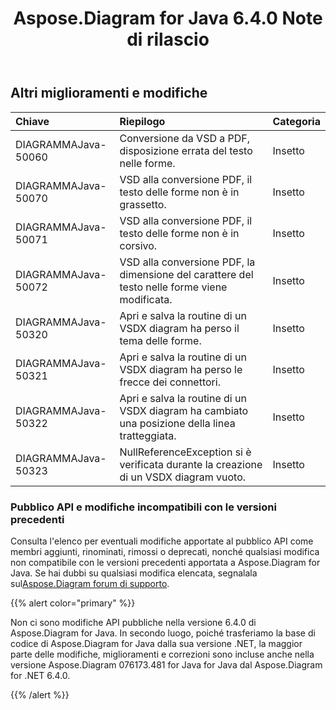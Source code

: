 ﻿---
title: Aspose.Diagram for Java 6.4.0 Note di rilascio
type: docs
weight: 80
url: /it/java/aspose-diagram-for-java-6-4-0-release-notes/
---
## **Altri miglioramenti e modifiche**

|**Chiave** |**Riepilogo** |**Categoria** |
|:- |:- |:- |
| DIAGRAMMAJava-50060| Conversione da VSD a PDF, disposizione errata del testo nelle forme.| Insetto|
| DIAGRAMMAJava-50070| VSD alla conversione PDF, il testo delle forme non è in grassetto.| Insetto|
| DIAGRAMMAJava-50071| VSD alla conversione PDF, il testo delle forme non è in corsivo.| Insetto|
| DIAGRAMMAJava-50072| VSD alla conversione PDF, la dimensione del carattere del testo nelle forme viene modificata.| Insetto|
| DIAGRAMMAJava-50320| Apri e salva la routine di un VSDX diagram ha perso il tema delle forme.| Insetto|
| DIAGRAMMAJava-50321| Apri e salva la routine di un VSDX diagram ha perso le frecce dei connettori.| Insetto|
| DIAGRAMMAJava-50322|Apri e salva la routine di un VSDX diagram ha cambiato una posizione della linea tratteggiata.| Insetto|
| DIAGRAMMAJava-50323| NullReferenceException si è verificata durante la creazione di un VSDX diagram vuoto.| Insetto|
### **Pubblico API e modifiche incompatibili con le versioni precedenti**
Consulta l'elenco per eventuali modifiche apportate al pubblico API come membri aggiunti, rinominati, rimossi o deprecati, nonché qualsiasi modifica non compatibile con le versioni precedenti apportata a Aspose.Diagram for Java. Se hai dubbi su qualsiasi modifica elencata, segnalala sul[Aspose.Diagram forum di supporto](https://forum.aspose.com/c/diagram/17).

{{% alert color="primary" %}} 

Non ci sono modifiche API pubbliche nella versione 6.4.0 di Aspose.Diagram for Java. In secondo luogo, poiché trasferiamo la base di codice di Aspose.Diagram for Java dalla sua versione .NET, la maggior parte delle modifiche, miglioramenti e correzioni sono incluse anche nella versione Aspose.Diagram 076173.481 for Java for Java dal Aspose.Diagram for .NET 6.4.0.

{{% /alert %}}
